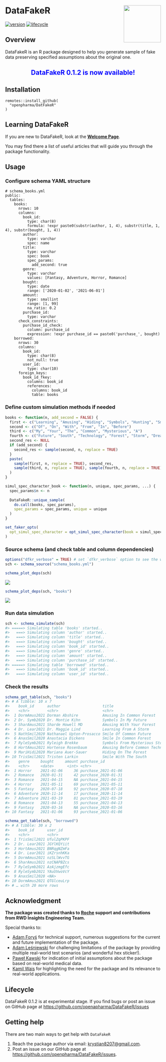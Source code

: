 
# DataFakeR <img src="README_files/figure-gfm/logo.png" align="right" width="120" />

[![version](https://img.shields.io/static/v1.svg?label=github.com&message=v.0.1.2&color=ff69b4)](https://openpharma.github.io/DataFakeR/)
[![lifecycle](https://img.shields.io/badge/lifecycle-experimental-success.svg)](https://www.tidyverse.org/lifecycle/#experimental)

## Overview

DataFakeR is an R package designed to help you generate sample of fake
data preserving specified assumptions about the original one.

<center>

## <span style="color:blue"> DataFakeR 0.1.2 is now available\!</span>

</center>

## Installation

    remotes::install_github(
      "openpharma/DatFakeR"
    )

## Learning DataFakeR

If you are new to DataFakeR, look at the **[Welcome
Page](https://openpharma.github.io/DataFakeR/articles/main.html)**.

You may find there a list of useful articles that will guide you through
the package functionality.

## Usage

### Configure schema YAML structure

    # schema_books.yml
    public:
      tables:
        books:
          nrows: 10
          columns:
            book_id:
              type: char(8)
              formula: !expr paste0(substr(author, 1, 4), substr(title, 1, 4), substr(bought, 1, 4))
            author:
              type: varchar
              spec: name
            title:
              type: varchar
              spec: book
              spec_params:
                add_second: true
            genre:
              type: varchar
              values: [Fantasy, Adventure, Horror, Romance]
            bought:
              type: date
              range: ['2020-01-02', '2021-06-01']
            amount:
              type: smallint
              range: [1, 99]
              na_ratio: 0.2
            purchase_id:
              type: varchar
          check_constraints:
            purchase_id_check:
              column: purchase_id
              expression: !expr purchase_id == paste0('purchase_', bought)
        borrowed:
          nrows: 30
          columns:
            book_id:
              type: char(8)
              not_null: true
            user_id:
              type: char(10)
          foreign_keys:
            book_id_fkey:
              columns: book_id
              references:
                columns: book_id
                table: books

### Define custom simulation methods if needed

``` r
books <- function(n, add_second = FALSE) {
  first <- c("Learning", "Amusing", "Hiding", "Symbols", "Hunting", "Smile")
  second <- c("Of", "On", "With", "From", "In", "Before")
  third <- c("My", "Your", "The", "Common", "Mysterious", "A")
  fourth <- c("Future", "South", "Technology", "Forest", "Storm", "Dreams")
  second_res <- NULL
  if (add_second) {
    second_res <- sample(second, n, replace = TRUE)
  }
  paste(
    sample(first, n, replace = TRUE), second_res, 
    sample(third, n, replace = TRUE), sample(fourth, n, replace = TRUE)
  )
}

simul_spec_character_book <- function(n, unique, spec_params, ...) {
  spec_params$n <- n
  
  DataFakeR::unique_sample(
    do.call(books, spec_params), 
    spec_params = spec_params, unique = unique
  )
}

set_faker_opts(
  opt_simul_spec_character = opt_simul_spec_character(book = simul_spec_character_book)
)
```

### Source schema (and check table and column dependencies)

``` r
options("dfkr_verbose" = TRUE) # set `dfkr_verbose` option to see the workflow progress
sch <- schema_source("schema_books.yml")
```

``` r
schema_plot_deps(sch)
```

<img src="README_files/figure-gfm/tbls_dep-1.png" style="display: block; margin: auto;" />

``` r
schema_plot_deps(sch, "books")
```

<img src="README_files/figure-gfm/books_dep-1.png" style="display: block; margin: auto;" />

### Run data simulation

``` r
sch <- schema_simulate(sch)
#> =====> Simulating table 'books' started..
#>   ===> Simulating column 'author' started..
#>   ===> Simulating column 'title' started..
#>   ===> Simulating column 'bought' started..
#>   ===> Simulating column 'book_id' started..
#>   ===> Simulating column 'genre' started..
#>   ===> Simulating column 'amount' started..
#>   ===> Simulating column 'purchase_id' started..
#> =====> Simulating table 'borrowed' started..
#>   ===> Simulating column 'book_id' started..
#>   ===> Simulating column 'user_id' started..
```

### Check the results

``` r
schema_get_table(sch, "books")
#> # A tibble: 10 x 7
#>    book_id      author                   title                           
#>    <chr>        <chr>                    <chr>                           
#>  1 DormAmus2021 Dorman Abshire           Amusing In Common Forest        
#>  2 Dr. Symb2020 Dr. Montie Kihn          Symbols In My Future            
#>  3 SharAmus2021 Sharde Howell MD         Amusing With Your Forest        
#>  4 Dr. Lear2021 Dr. Maggie Lind          Learning From A Storm           
#>  5 NathSmil2020 Nathanael Upton-Prosacco Smile Of Common Future          
#>  6 AnasSmil2020 Anastacia Dickens        Smile In Common Forest          
#>  7 RyleSymb2021 Ryleigh Brekke           Symbols From Mysterious Storm   
#>  8 HortAmus2021 Hortense Rosenbaum       Amusing Before Common Technology
#>  9 MariHidi2020 Mariana Auer-Sauer       Hiding On The Forest            
#> 10 TrisSmil2021 Tristen Larkin           Smile With The South            
#>    genre     bought     amount purchase_id        
#>    <chr>     <date>      <int> <chr>              
#>  1 Horror    2021-01-06     36 purchase_2021-01-06
#>  2 Romance   2020-01-31     42 purchase_2020-01-31
#>  3 Romance   2021-04-15     NA purchase_2021-04-15
#>  4 Horror    2021-05-11     69 purchase_2021-05-11
#>  5 Fantasy   2020-07-18     92 purchase_2020-07-18
#>  6 Adventure 2020-11-14     17 purchase_2020-11-14
#>  7 Adventure 2021-03-19     81 purchase_2021-03-19
#>  8 Romance   2021-04-13     55 purchase_2021-04-13
#>  9 Fantasy   2020-03-16     NA purchase_2020-03-16
#> 10 Fantasy   2021-01-06     93 purchase_2021-01-06
```

``` r
schema_get_table(sch, "borrowed")
#> # A tibble: 30 x 2
#>    book_id      user_id   
#>    <chr>        <chr>     
#>  1 TrisSmil2021 UfulZqPKPF
#>  2 Dr. Lear2021 JGYlKQYiit
#>  3 HortAmus2021 BNRqgNZmFa
#>  4 Dr. Lear2021 iKZrsnhKKa
#>  5 DormAmus2021 nzSLlWvvTG
#>  6 SharAmus2021 nzCNAPBZcs
#>  7 RyleSymb2021 AzAjzmgEfc
#>  8 RyleSymb2021 YAuUVwoVcY
#>  9 AnasSmil2020 <NA>      
#> 10 DormAmus2021 QTGlceuLrp
#> # … with 20 more rows
```

## Acknowledgment

**The package was created thanks to [Roche](https://www.roche.com/)
support and contributions from RWD Insights Engineering Team.**

Special thanks to:

  - [Adam Foryś](mailto:adam.forys@gmail.com) for technical support,
    numerous suggestions for the current and future implementation of
    the package.
  - [Adam Leśniewski](mailto:alesniewski123@gmail.com) for challenging
    limitations of the package by providing multiple real-world test
    scenarios (and wonderful hex sticker\!).
  - [Paweł Kawski](mailto:pawel.kawski@gmail.com) for indication of
    initial assumptions about the package based on real-world medical
    data.
  - [Kamil Wais](mailto:kamil.wais@gmail.com) for highlighting the need
    for the package and its relevance to real-world applications.

## Lifecycle

DataFakeR 0.1.2 is at experimental stage. If you find bugs or post an
issue on GitHub page at
<https://github.com/openapharma/DataFakeR/issues>

## Getting help

There are two main ways to get help with `DataFakeR`

1.  Reach the package author via email: <krystian8207@gmail.com>.
2.  Post an issue on our GitHub page at
    <https://github.com/openpharma/DataFakeR/issues>.

